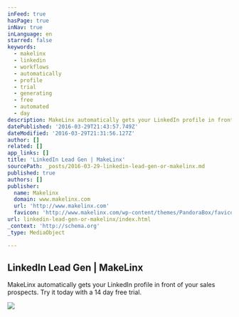 ```yaml
---
inFeed: true
hasPage: true
inNav: true
inLanguage: en
starred: false
keywords:
  - makelinx
  - linkedin
  - workflows
  - automatically
  - profile
  - trial
  - generating
  - free
  - automated
  - day
description: MakeLinx automatically gets your LinkedIn profile in front of your sales prospects. Try it today with a 14 day free trial.
datePublished: '2016-03-29T21:43:57.749Z'
dateModified: '2016-03-29T21:31:56.127Z'
author: []
related: []
app_links: []
title: 'LinkedIn Lead Gen | MakeLinx'
sourcePath: _posts/2016-03-29-linkedin-lead-gen-or-makelinx.md
published: true
authors: []
publisher:
  name: Makelinx
  domain: www.makelinx.com
  url: 'http://www.makelinx.com'
  favicon: 'http://www.makelinx.com/wp-content/themes/PandoraBox/favicon.ico'
url: linkedin-lead-gen-or-makelinx/index.html
_context: 'http://schema.org'
_type: MediaObject

---
```

<article style=""><h1>LinkedIn Lead Gen | MakeLinx</h1><p>MakeLinx automatically gets your LinkedIn profile in front of your sales prospects. Try it today with a 14 day free trial.</p><img src="http://www.makelinx.com/wp-content/uploads/2015/11/makelinx-app4.png" /></article>
